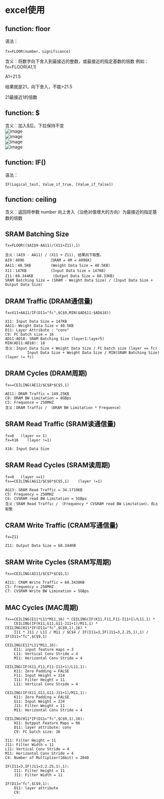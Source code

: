 # excel使用
## function: floor
语法：
```
fx=FLOOR(number，significance)
```
含义：将数字向下舍入到最接近的整数，或最接近的指定基数的倍数
例如：
fx=FLOOR(A1,1)

A1=21.5

结果就是21，向下舍入，不能>21.5

21最接近1的倍数

## function: $
含义：加入$后，下拉保持不变            
![image](https://user-images.githubusercontent.com/63440757/197096346-9faa139e-cdf0-462f-9a72-bc3d7b4ca3c2.png)      
![image](https://user-images.githubusercontent.com/63440757/197096374-e499c44a-7d72-4571-ad44-9915a0785f0b.png)     
![image](https://user-images.githubusercontent.com/63440757/197096400-1ab64b91-d949-4690-991e-63c532a350d3.png)         
![image](https://user-images.githubusercontent.com/63440757/197096415-d2ecd513-edd8-43ca-a216-38e9446ad160.png)              


## function: IF()
语法：
```
IF(Logical_test, Value_if_true, [Value_if_false])
```

			
## function: ceiling
含义：返回将参数 number 向上舍入（沿绝对值增大的方向）为最接近的指定基数的倍数


## SRAM Batching Size
```
fx=FLOOR(($AI$9-AA11)/(X11+Z11),1)
```
```
含义：(AI9 - AA11) / (X11 + Z11), 结果向下取整。               
AI9：4096           （SRAM = 4M = 4096K)               
AA11：40.5KB         (Weight Data Size = 40.5KB)           
X11：147KB           (Input Data Size = 147KB)             
Z11：68.344KB         (Output Data Size = 68.33KB)            
SRAM Batching Size = (SRAM - Weight Data Size) / (Input Data Size + Output Data Size)   
```


## DRAM Traffic (DRAM通信量)
```
fx=X11+AA11/IF(D11="fc",$C$9,MIN($AD$11:$AD$18))
```
```
X11: Input Data Size = 147KB               
AA11: Weight Data Size = 40.5KB              
D11: Layer Attribute : "conv"                
C9: FC batch size = 16                
AD11:AD18: SRAM Batching Size (layer1:layer5)                    
MIN(AD11:AD18): 18                       
含义：Input Data Size + Weight Data Size / FC batch size (layer == fc)                      
		  Input Data Size + Weight Data Size / MIN(SRAM Batching Size) (layer != fc)       
```

## DRAM Cycles   (DRAM周期)
```
fx==CEILING(AE12/$C$8*$C$5,1)
```
```
AE11: DRAM Traffic = 149.25KB
C8: DRAM BW Limitation = 8GBps
C5: Frequence = 250MHZ
含义：DRAM Traffic / （DRAM BW Limitation * Frequence）
```

## SRAM Read Traffic   (SRAM读通信量)
```
fx=0   (layer == 1)
fx=X16    (layer !=1)
```
```
X16: Input Data Size
```

## SRAM Read Cycles  (SRAM读周期)
```
fx=0   (layer ==1)
fx==CEILING(AG12/$C$6*$C$5,1)    (layer !=1)
```
```
AG13: SRAM Read Traffic = 34.1719KB
C5: Frequency = 250MHZ
C6: CVSRAM read BW Limitation = 5GBps
含义：SRAM Read Traffic / （Frequency * CVSRAM read BW Limitation），向上取整
```

## CRAM Write Traffic  (CRAM写通信量)
```
fx=Z11
```
```
Z11: Output Data Size = 68.344KB
```

## SRAM Write Cycles  (SRAM写周期)
```
fx==CEILING(AI11/$C$7*$C$5,1)
```
```
AI11: CRAM Write Traffic = 68.3438KB
C5: Frequency = 250MHZ
C7: CVSRAM Write BW Limination = 5GBps
```

## MAC Cycles  (MAC周期)
```
fx==CEILING(E11*L11*M11,16) * CEILING(IF(K11,F11,F11-I11+1)/L11,1) * 
    CEILING(IF(K11,G11,G11-J11+1)/M11,1) * CEILING(H11*IF(D11="fc",$C$9,1),16) * 
    I11 * J11 / L11 / M11 / $C$4 / IF(I11=3,IF(J11=3,2.25,1),1) / IF(D11="fc",$C$9,1) 
```
```
CEILING(E11*L11*M11,16):
	E11: input feature maps = 3
	L11: Vertical Conv Stride = 4
	M11: Horizontal Conv Stride = 4
	
CEILING(IF(K11,F11,F11-I11+1)/L11,1):
	K11: Zero Padding = FALSE
	F11: Input Height = 224
	I11: Filter Height = 11
	L11: Vertical Conv Stride = 4
	
CEILING(IF(K11,G11,G11-J11+1)/M11,1):
	K11: Zero Padding = FALSE
	G11: Input Weight = 224
	J11: Filter Weight = 11
	M11: Horizontal Conv Stride = 4
	
CEILING(H11*IF(D11="fc",$C$9,1),16):
	H11: Outpput Feature Maps = 96
	D11: layer attribute: conv
	C9: FC batch size: 16
	
I11: Filter Height = 11
J11: Filter Width = 11
L11: Vertical Conv Stride = 4
M11: Horizontal Conv Stride = 4
C4: Number of Multiplier(16bit) = 2048

IF(I11=3,IF(J11=3,2.25,1),1):
	I11: Filter Height = 11
	J11: Filter Width = 11
	
IF(D11="fc",$C$9,1):
	D11: layer attribute
	C9:
```

## 






